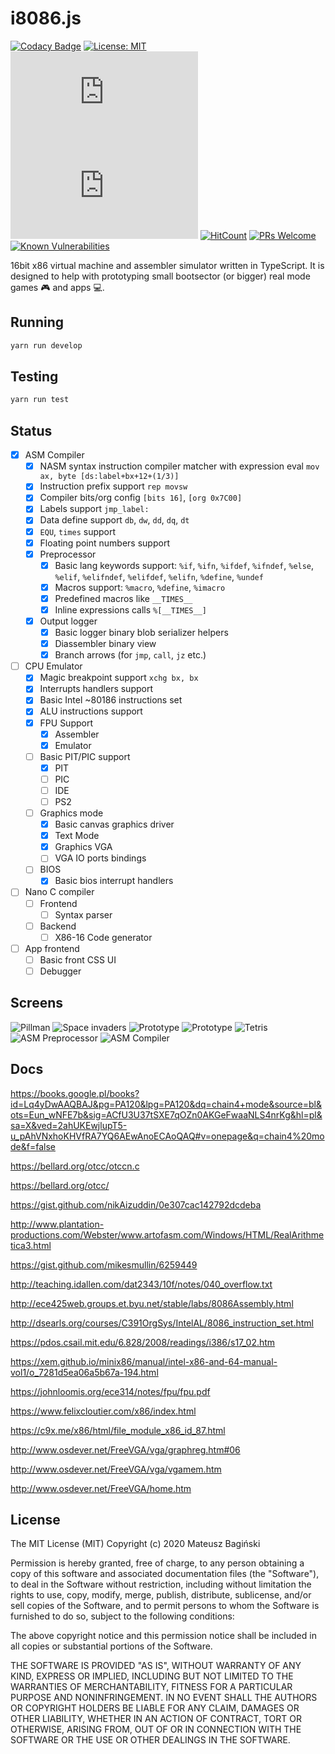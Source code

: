 # i8086.js

[![Codacy Badge](https://api.codacy.com/project/badge/Grade/be3d3814d7ba44cab8adce2acfd485b4)](https://app.codacy.com/manual/Mati365/i8086.js?utm_source=github.com&utm_medium=referral&utm_content=Mati365/i8086.js&utm_campaign=Badge_Grade_Settings)
[![License: MIT](https://img.shields.io/badge/License-MIT-yellow.svg?style=flat-square)](https://opensource.org/licenses/MIT)
![GitHub code size in bytes](https://img.shields.io/github/languages/code-size/mati365/i8086.js?style=flat-square)
![GitHub issues](https://img.shields.io/github/issues/mati365/i8086.js?style=flat-square)
[![HitCount](http://hits.dwyl.com/mati365/i8086js.svg)](http://hits.dwyl.com/mati365/i8086js)
[![PRs Welcome](https://img.shields.io/badge/PRs-welcome-brightgreen.svg?style=flat-square)](http://makeapullrequest.com)
[![Known Vulnerabilities](https://snyk.io/test/github/Mati365/i8086.js/badge.svg?targetFile=package.json&style=flat-square)](https://snyk.io/test/github/Mati365/i8086.js?targetFile=package.json)

16bit x86 virtual machine and assembler simulator written in TypeScript. It is designed to help with prototyping small bootsector (or bigger) real mode games 🎮 and apps 💻.

## Running

```bash
yarn run develop
```

## Testing

```bash
yarn run test
```

## Status

- [x] ASM Compiler
  - [x] NASM syntax instruction compiler matcher with expression eval `mov ax, byte [ds:label+bx+12+(1/3)]`
  - [x] Instruction prefix support `rep movsw`
  - [x] Compiler bits/org config `[bits 16]`, `[org 0x7C00]`
  - [x] Labels support `jmp_label:`
  - [x] Data define support `db`, `dw`, `dd`, `dq`, `dt`
  - [x] `EQU`, `times` support
  - [x] Floating point numbers support
  - [x] Preprocessor
    - [x] Basic lang keywords support: `%if`, `%ifn`, `%ifdef`, `%ifndef`, `%else`, `%elif`, `%elifndef`, `%elifdef`, `%elifn`, `%define`, `%undef`
    - [x] Macros support: `%macro`, `%define`, `%imacro`
    - [x] Predefined macros like `__TIMES__`
    - [x] Inline expressions calls `%[__TIMES__]`
  - [x] Output logger
    - [x] Basic logger binary blob serializer helpers
    - [x] Diassembler binary view
    - [x] Branch arrows (for `jmp`, `call`, `jz` etc.)
- [ ] CPU Emulator
  - [x] Magic breakpoint support `xchg bx, bx`
  - [x] Interrupts handlers support
  - [x] Basic Intel ~80186 instructions set
  - [x] ALU instructions support
  - [x] FPU Support
    - [x] Assembler
    - [x] Emulator
  - [ ] Basic PIT/PIC support
    - [x] PIT
    - [ ] PIC
    - [ ] IDE
    - [ ] PS2
  - [ ] Graphics mode
    - [x] Basic canvas graphics driver
    - [x] Text Mode
    - [x] Graphics VGA
    - [ ] VGA IO ports bindings
  - [ ] BIOS
    - [x] Basic bios interrupt handlers
- [ ] Nano C compiler
  - [ ] Frontend
    - [ ] Syntax parser
  - [ ] Backend
    - [ ] X86-16 Code generator
- [ ] App frontend
  - [ ] Basic front CSS UI
  - [ ] Debugger

## Screens

![Pillman](/doc/screen-6.png)
![Space invaders](/doc/screen-7.png)
![Prototype](/doc/screen.gif)
![Prototype](/doc/screen-2.png)
![Tetris](/doc/screen-5.png)
![ASM Preprocessor](/doc/screen-4.png)
![ASM Compiler](/doc/screen-3.png)

## Docs

<https://books.google.pl/books?id=Lq4yDwAAQBAJ&pg=PA120&lpg=PA120&dq=chain4+mode&source=bl&ots=Eun_wNFE7b&sig=ACfU3U37tSXE7qOZn0AKGeFwaaNLS4nrKg&hl=pl&sa=X&ved=2ahUKEwjlupT5-u_pAhVNxhoKHVfRA7YQ6AEwAnoECAoQAQ#v=onepage&q=chain4%20mode&f=false>

<https://bellard.org/otcc/otccn.c>

<https://bellard.org/otcc/>

<https://gist.github.com/nikAizuddin/0e307cac142792dcdeba>

<http://www.plantation-productions.com/Webster/www.artofasm.com/Windows/HTML/RealArithmetica3.html>

<https://gist.github.com/mikesmullin/6259449>

<http://teaching.idallen.com/dat2343/10f/notes/040_overflow.txt>

<http://ece425web.groups.et.byu.net/stable/labs/8086Assembly.html>

<http://dsearls.org/courses/C391OrgSys/IntelAL/8086_instruction_set.html>

<https://pdos.csail.mit.edu/6.828/2008/readings/i386/s17_02.htm>

<https://xem.github.io/minix86/manual/intel-x86-and-64-manual-vol1/o_7281d5ea06a5b67a-194.html>

<https://johnloomis.org/ece314/notes/fpu/fpu.pdf>

<https://www.felixcloutier.com/x86/index.html>

<https://c9x.me/x86/html/file_module_x86_id_87.html>

<http://www.osdever.net/FreeVGA/vga/graphreg.htm#06>

<http://www.osdever.net/FreeVGA/vga/vgamem.htm>

<http://www.osdever.net/FreeVGA/home.htm>

## License

The MIT License (MIT)
Copyright (c) 2020 Mateusz Bagiński

Permission is hereby granted, free of charge, to any person obtaining a copy of this software and associated documentation files (the "Software"), to deal in the Software without restriction, including without limitation the rights to use, copy, modify, merge, publish, distribute, sublicense, and/or sell copies of the Software, and to permit persons to whom the Software is furnished to do so, subject to the following conditions:

The above copyright notice and this permission notice shall be included in all copies or substantial portions of the Software.

THE SOFTWARE IS PROVIDED "AS IS", WITHOUT WARRANTY OF ANY KIND, EXPRESS OR IMPLIED, INCLUDING BUT NOT LIMITED TO THE WARRANTIES OF MERCHANTABILITY, FITNESS FOR A PARTICULAR PURPOSE AND NONINFRINGEMENT. IN NO EVENT SHALL THE AUTHORS OR COPYRIGHT HOLDERS BE LIABLE FOR ANY CLAIM, DAMAGES OR OTHER LIABILITY, WHETHER IN AN ACTION OF CONTRACT, TORT OR OTHERWISE, ARISING FROM, OUT OF OR IN CONNECTION WITH THE SOFTWARE OR THE USE OR OTHER DEALINGS IN THE SOFTWARE.
